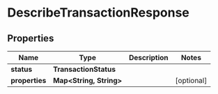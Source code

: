 

# DescribeTransactionResponse


## Properties

| Name | Type | Description | Notes |
|------------ | ------------- | ------------- | -------------|
|**status** | **TransactionStatus** |  |  |
|**properties** | **Map&lt;String, String&gt;** |  |  [optional] |



